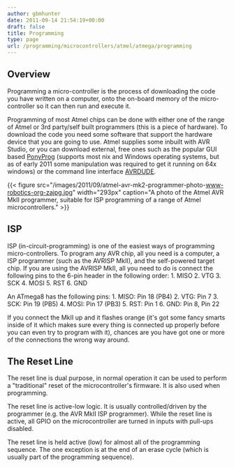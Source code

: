 ```yaml
---
author: gbmhunter
date: 2011-09-14 21:54:19+00:00
draft: false
title: Programming
type: page
url: /programming/microcontrollers/atmel/atmega/programming
---
```


## Overview

Programming a micro-controller is the process of downloading the code you have written on a computer, onto the on-board memory of the micro-controller so it can then run and execute it.

Programming of most Atmel chips can be done with either one of the range of Atmel or 3rd party/self built programmers (this is a piece of hardware). To download the code you need some software that support the hardware device that you are going to use. Atmel supplies some inbuilt with AVR Studio, or you can download external, free ones such as the popular GUI based [PonyProg](http://www.lancos.com/prog.html) (supports most nix and Windows operating systems, but as of early 2011 some manipulation was required to get it running on 64x windows) or the command line interface [AVRDUDE](/programming/microcontrollers/atmel/avrdude).

{{< figure src="/images/2011/09/atmel-avr-mk2-programmer-photo-www-robotics-org-zajpg.jpg" width="293px" caption="A photo of the Atmel AVR MkII programmer, suitable for ISP programming of a range of Atmel microcontrollers."  >}}

## ISP

ISP (in-circuit-programming) is one of the easiest ways of programming micro-controllers. To program any AVR chip, all you need is a computer, a ISP programmer (such as the AVRISP MkII), and the self-powered target chip. If you are using the AVRISP MkII, all you need to do is connect the following pins to the 6-pin header in the following order:  1. MISO  2. VTG  3. SCK  4. MOSI  5. RST  6. GND

An ATmega8 has the following pins:  1. MISO: Pin 18 (PB4)  2. VTG: Pin 7  3. SCK: Pin 19 (PB5)  4. MOSI: Pin 17 (PB3)  5. RST: Pin 1  6. GND: Pin 8, Pin 22

If you connect the MkII up and it flashes orange (it's got some fancy smarts inside of it which makes sure every thing is connected up properly before you can even try to program with it), chances are you have got one or more of the connections the wrong way around.

## The Reset Line

The reset line is dual purpose, in normal operation it can be used to perform a "traditional" reset of the microcontroller's firmware. It is also used when programming.

The reset line is active-low logic. It is usually controlled/driven by the programmer (e.g. the AVR MkII ISP programmer). While the reset line is active, all GPIO on the microcontroller are turned in inputs with pull-ups disabled.

The reset line is held active (low) for almost all of the programming sequence. The one exception is at the end of an erase cycle (which is usually part of the programming sequence).
